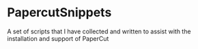 # PapercutSnippets

A set of scripts that I have collected and written to assist with the installation and support of PaperCut
